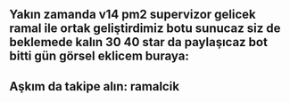 ## Yakın zamanda v14 pm2 supervizor gelicek ramal ile ortak geliştirdimiz botu sunucaz siz de beklemede kalın 30 40 star da paylaşıcaz bot bitti gün görsel eklicem buraya:


## Aşkım da takipe alın: ramalcik
